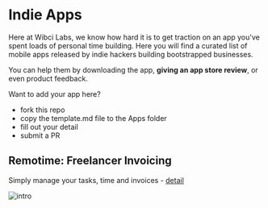 # Indie Apps
Here at Wibci Labs, we know how hard it is to get traction on an app you've spent loads of personal time building.
Here you will find a curated list of mobile apps released by indie hackers building bootstrapped businesses.

You can help them by downloading the app, **giving an app store review**, or even product feedback.

Want to add your app here? 
- fork this repo
- copy the template.md file to the Apps folder
- fill out your detail
- submit a PR

## Remotime: Freelancer Invoicing
Simply manage your tasks, time and invoices - [detail](https://github.com/WibciLabs/Indie-Apps/blob/main/Apps/Remotime.md)

![intro](https://play-lh.googleusercontent.com/mZ70g2UqIiXYwZLHzkpE-ZLiKB2a7-ObcCowPYMSU_RbreTbTBk_rrnt9ctl-Tj9NII=w720-h310-rw) 

